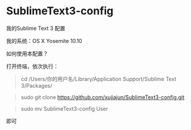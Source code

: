 # SublimeText3-config
我的Sublime Text 3 配置

我的系统：OS X Yosemite 10.10

如何使用本配置？

打开终端，依次执行：

>cd /Users/你的用户名/Library/Application Support/Sublime Text 3/Packages/

>sudo git clone https://github.com/xujiajun/SublimeText3-config.git

>sudo mv SublimeText3-config User

即可



